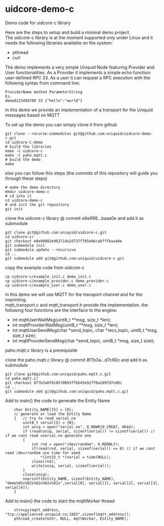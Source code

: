 # uidcore-demo-c
Demo code for uidcore-c library

Here are the steps to setup and build a minimal demo project.<br>
The uidcore-c library is at the moment supported only under Linux
and it needs the following libraries available on the system:
- pthread
- curl

The demo implements a very simple Uniquid Node featuring Provider and User functionalities.
As a Provider it implements a simple echo function: user-defined RPC 33.
As a user it can request a RPC execution with the following syntax from command line:<br>
```
ProviderName method ParameterString
Es.
demo0123456789 33 {"hello":"world"}
```

In this demo we provide an implementation of a transport for the Uniquid messages based on MQTT

To set up the demo you can simply clone it from github
```
git clone --recurse-submodules git@github.com:uniquid/uidcore-demo-c.git
cd uidcore-C-demo
# build the libraries
make -C uidcore-c
make -C paho.mqtt.c
# build the demo
make
```
else you can follow this steps (the commits of this repository will guide you through these steps)
```
# make the demo directory
mkdir uidcore-demo-c
# cd into it
cd uidcore-demo-c
# and init the git repository
git init
```
clone the uidcore-c library @ commit e8e998...baaa0e and add it as submodule
```
git clone git@github.com:uniquid/uidcore-c.git
cd uidcore-c/
git checkout e8e99882e963714a2d737f765eb6cabfffbaaa0e
git submodule init
git submodule update --recursive
cd ..
git submodule add git@github.com:uniquid/uidcore-c.git
```
copy the example code from uidcore-c
```
cp uidcore-c/example_init.c demo_init.c
cp uidcore-c/example_provider.c demo_provider.c
cp uidcore-c/example_user.c demo_user.c
```
in this demo we will use MQTT for the transport channel and for the imprinting.<br>
mqtt_transport.c and mqtt_transport.h provide the implementation.
the following four functions are the interface to the engine:
- int mqttUserWaitMsg(uint8_t **msg, size_t *len);
- int mqttProviderWaitMsg(uint8_t **msg, size_t *len);
- int mqttUserSendMsg(char *send_topic, char *recv_topic, uint8_t *msg, size_t size);
- int mqttProviderSendMsg(char *send_topic, uint8_t *msg, size_t size);

paho.mqtt.c library is a prerequisite

clone the paho.mqtt.c library @ commit 8f7b3a...d7c60c and add it as submodule
```
git clone git@github.com:uniquid/paho.mqtt.c.git
cd paho.mqtt.c/
git checkout 8f7b3a6fd18570093ff6b45e92ff0a2d97d7c60c
cd ..
git submodule add git@github.com:uniquid/paho.mqtt.c.git
```
Add to main() the code to generate the Entity Name
```
	char Entity_NAME[15] = {0};
	// generate or load the Entity Name
    {   // try to read serial.no
		uint8_t serial[5] = {0};
        int uniq = open("serial.no", O_RDWR|O_CREAT, 0644);
        if (read(uniq, serial, sizeof(serial)) != sizeof(serial)) // if we cant read userial.no generate one
        {
            int rnd = open("/dev/random", O_RDONLY);
            if(read(rnd, serial, sizeof(serial)) <= 0) // if we cant read /dev/random use time for seed
                *(int32_t *)serial = time(NULL);
            close(rnd);
            write(uniq, serial, sizeof(serial));
        }
        close(uniq);
        snprintf(Entity_NAME, sizeof(Entity_NAME), "demo%02x%02x%02x%02x%02x",serial[0], serial[1], serial[2], serial[3], serial[4]);
    }
```
Add to main() the code to start the mqttWorker thread
```
    strncpy(mqtt_address, "tcp://appliance4.uniquid.co:1883",sizeof(mqtt_address));
    pthread_create(&thr, NULL, mqttWorker, Entity_NAME);
```
